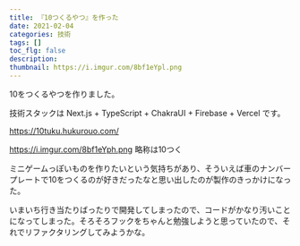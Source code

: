 ```yaml
---
title: 『10つくるやつ』を作った
date: 2021-02-04
categories: 技術
tags: []
toc_flg: false
description: 
thumbnail: https://i.imgur.com/8bf1eYpl.png
---
```


10をつくるやつを作りました。

技術スタックは Next.js + TypeScript + ChakraUI + Firebase + Vercel です。

https://10tuku.hukurouo.com/

https://i.imgur.com/8bf1eYph.png
略称は10つく

ミニゲームっぽいものを作りたいという気持ちがあり、そういえば車のナンバープレートで10をつくるのが好きだったなと思い出したのが製作のきっかけになった。

いまいち行き当たりばったりで開発してしまったので、コードがかなり汚いことになってしまった。そろそろフックをちゃんと勉強しようと思っていたので、それでリファクタリングしてみようかな。



